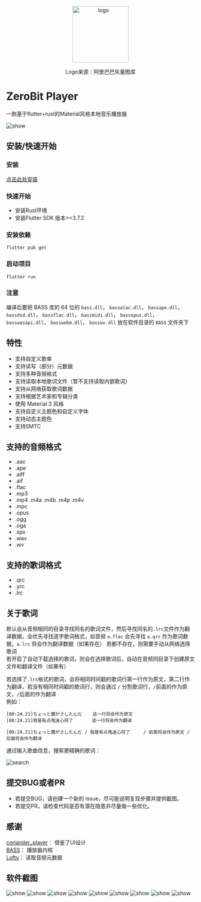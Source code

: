 <div align="center">
  <img src="assets/app_icon.ico" alt="logo" width=150 height=150>
</div>

<p align="center">Logo来源：阿里巴巴矢量图库</p>

# ZeroBit Player
一款基于flutter+rust的Material风格本地音乐播放器

![show](screenshot/7.png)

## 安装/快速开始
### 安装
[点击此处安装](https://github.com/Empty-57/ZeroBit-Player/releases/latest)
### 快速开始
- 安装Rust环境
- 安装Flutter SDK 版本>=3.7.2

### 安装依赖
```
flutter pub get
```

### 启动项目
```
flutter run
```

### 注意
编译后要把 BASS 库的 64 位的 `bass.dll`， `bassalac.dll`， `bassape.dll`， `bassdsd.dll`， `bassflac.dll`， `bassmidi.dll`， `bassopus.dll`， `basswasapi.dll`， `basswebm.dll`， `basswv.dll` 放在软件目录的 `BASS` 文件夹下

## 特性
- 支持自定义歌单
- 支持读写（部分）元数据
- 支持多种音频格式
- 支持读取本地歌词文件（暂不支持读取内嵌歌词）
- 支持从网络获取歌词数据
- 支持根据艺术家和专辑分类
- 使用 Material 3 风格
- 支持自定义主题色和自定义字体
- 支持动态主题色
- 支持SMTC

## 支持的音频格式
- .aac
- .ape
- .aiff
- .aif
- .flac
- .mp3
- .mp4 .m4a .m4b .m4p .m4v
- .mpc
- .opus
- .ogg
- .oga
- .spx
- .wav
- .wv

## 支持的歌词格式
- .qrc
- .yrc
- .lrc

## 关于歌词
默认会从音频相同的目录寻找同名的歌词文件，然后寻找同名的`.lrc`文件作为翻译数据，会优先寻找逐字歌词格式，如音频 `a.flac` 会先寻找 `a.qrc` 作为歌词数据，`a.lrc` 将会作为翻译数据（如果存在）
若都不存在，则需要手动从网络选择歌词</br>
若开启了自动下载选择的歌词，则会在选择歌词后，自动在音频同目录下创建原文文件和翻译文件（如果有）</br>

若选择了`.lrc`格式的歌词，会将相同时间戳的歌词行第一行作为原文，第二行作为翻译，若没有相同时间戳的歌词行，则会通过 ` / ` 分割歌词行，` / `前面的作为原文，` / `后面的作为翻译</br>
例如：</br>
```
[00:24.21]ちょっと魔がさしたんだ    这一行将会作为原文
[00:24.21]我是有点鬼迷心窍了       这一行将会作为翻译
```

```
[00:24.21]ちょっと魔がさしたんだ / 我是有点鬼迷心窍了     / 前面将会作为原文 / 后面将会作为翻译
```


通过输入歌曲信息，搜索更精确的歌词：</br>

![search](screenshot/5.png)

## 提交BUG或者PR
- 若提交BUG，请创建一个新的 issue，尽可能说明复现步骤并提供截图。
- 若提交PR，请检查代码是否有潜在隐患并尽量做一些优化。

## 感谢
[coriander_player](https://github.com/Ferry-200/coriander_player)： 借鉴了UI设计</br>
[BASS](https://www.un4seen.com/)： 播放器内核</br>
[Lofty](https://crates.io/crates/lofty)： 读取音频元数据

## 软件截图
![show](screenshot/1.png)
![show](screenshot/2.png)
![show](screenshot/3.png)
![show](screenshot/4.png)
![show](screenshot/5.png)
![show](screenshot/6.png)
![show](screenshot/7.png)
![show](screenshot/8.png)
![show](screenshot/9.png)